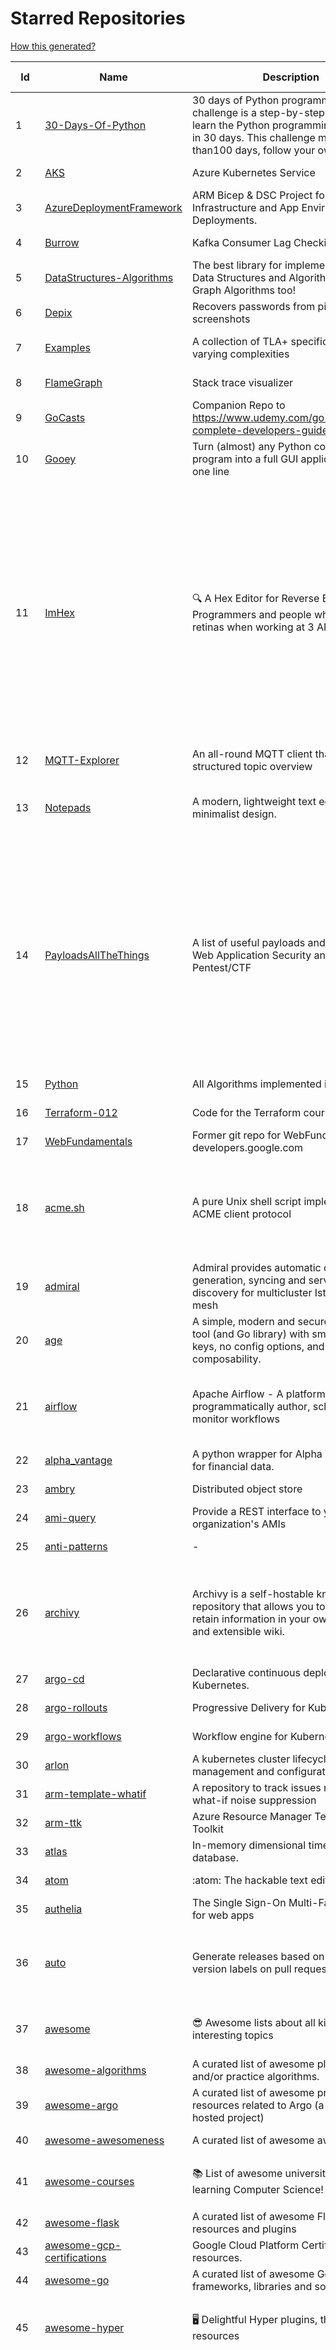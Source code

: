 # Starred Repositories  
[How this generated?](../master/USAGE.md)  
  
| Id 			| Name			| Description | Star Counts | Topics/Tags   | Last Updated 	|  
| ----------- | ----------- 	| ----------- | ----------- | ----------- 	| -----------   |  
|1|[30-Days-Of-Python](https://github.com/Asabeneh/30-Days-Of-Python.git)|30 days of Python programming challenge is a step-by-step guide to learn the Python programming language in 30 days. This challenge may take more than100 days, follow your own pace. |15681||17-11-2021|  
|2|[AKS](https://github.com/Azure/AKS.git)|Azure Kubernetes Service|1590||7-10-2022|  
|3|[AzureDeploymentFramework](https://github.com/brwilkinson/AzureDeploymentFramework.git)|ARM Bicep & DSC Project for Azure Infrastructure and App Environment Deployments.|79||12-9-2022|  
|4|[Burrow](https://github.com/linkedin/Burrow.git)|Kafka Consumer Lag Checking|3345||25-9-2022|  
|5|[DataStructures-Algorithms](https://github.com/rachitiitr/DataStructures-Algorithms.git)|The best library for implementation of all Data Structures and Algorithms - Trees + Graph Algorithms too!|2380||13-6-2021|  
|6|[Depix](https://github.com/beurtschipper/Depix.git)|Recovers passwords from pixelized screenshots|22812||16-6-2022|  
|7|[Examples](https://github.com/tlaplus/Examples.git)|A collection of TLA+ specifications of varying complexities|975|tlaplus, pluscal, protocol, algorithm|1-10-2022|  
|8|[FlameGraph](https://github.com/brendangregg/FlameGraph.git)|Stack trace visualizer|13667||18-9-2022|  
|9|[GoCasts](https://github.com/StephenGrider/GoCasts.git)|Companion Repo to https://www.udemy.com/go-the-complete-developers-guide/|1787||25-8-2017|  
|10|[Gooey](https://github.com/chriskiehl/Gooey.git)|Turn (almost) any Python command line program into a full GUI application with one line|16777||8-5-2022|  
|11|[ImHex](https://github.com/WerWolv/ImHex.git)|🔍 A Hex Editor for Reverse Engineers, Programmers and people who value their retinas when working at 3 AM.|21469|hex-editor, reverse-engineering, ips, dear-imgui, disassembler, analyzer, mathematical-evaluator, pattern-language, dark-mode, hacktoberfest, forensics, multi-platform, binary-analysis, c-plus-plus, static-analysis, windows, cybersecurity, hacking, preprocessor|12-10-2022|  
|12|[MQTT-Explorer](https://github.com/thomasnordquist/MQTT-Explorer.git)|An all-round MQTT client that provides a structured topic overview|1986||27-2-2022|  
|13|[Notepads](https://github.com/0x7c13/Notepads.git)|A modern, lightweight text editor with a minimalist design.|6778|fluent, notepad, texteditor, uwp, markdown, diff-viewer, windows, app|7-6-2022|  
|14|[PayloadsAllTheThings](https://github.com/swisskyrepo/PayloadsAllTheThings.git)|A list of useful payloads and bypass for Web Application Security and Pentest/CTF|41868|pentest, payload, bypass, web-application, hacking, vulnerability, bounty, methodology, privilege-escalation, penetration-testing, cheatsheet, security, enumeration, bugbounty, redteam, payloads, hacktoberfest|12-10-2022|  
|15|[Python](https://github.com/TheAlgorithms/Python.git)|All Algorithms implemented in Python|146732||12-10-2022|  
|16|[Terraform-012](https://github.com/addamstj/Terraform-012.git)|Code for the Terraform course|73||6-7-2020|  
|17|[WebFundamentals](https://github.com/google/WebFundamentals.git)|Former git repo for WebFundamentals on developers.google.com|13553||10-8-2022|  
|18|[acme.sh](https://github.com/acmesh-official/acme.sh.git)|A pure Unix shell script implementing ACME client protocol|28373|acme, acme-protocol, letsencrypt, certbot, shell, ash, bash, posix, posix-sh, zerossl, buypass, acme-client|5-10-2022|  
|19|[admiral](https://github.com/istio-ecosystem/admiral.git)|Admiral provides automatic configuration generation, syncing and service discovery for multicluster Istio service mesh|485||5-10-2022|  
|20|[age](https://github.com/FiloSottile/age.git)|A simple, modern and secure encryption tool (and Go library) with small explicit keys, no config options, and UNIX-style composability.|11783|built-at-rc, age-encryption|10-10-2022|  
|21|[airflow](https://github.com/apache/airflow.git)|Apache Airflow - A platform to programmatically author, schedule, and monitor workflows|27801|airflow, apache, apache-airflow, python, scheduler, workflow, hacktoberfest|12-10-2022|  
|22|[alpha_vantage](https://github.com/RomelTorres/alpha_vantage.git)|A python wrapper for Alpha Vantage API for financial data.|3767||14-6-2021|  
|23|[ambry](https://github.com/linkedin/ambry.git)|Distributed object store|1561||13-10-2022|  
|24|[ami-query](https://github.com/intuit/ami-query.git)|Provide a REST interface to your organization's AMIs|38||31-8-2020|  
|25|[anti-patterns](https://github.com/tonybaloney/anti-patterns.git)|-|106||15-7-2022|  
|26|[archivy](https://github.com/archivy/archivy.git)|Archivy is a self-hostable knowledge repository that allows you to learn and retain information in your own personal and extensible wiki.|2915|elasticsearch, knowledge, productivity, python, knowledge-base, note-taking, digital-brain, cli, hacktoberfest|8-9-2022|  
|27|[argo-cd](https://github.com/argoproj/argo-cd.git)|Declarative continuous deployment for Kubernetes.|10884||12-10-2022|  
|28|[argo-rollouts](https://github.com/argoproj/argo-rollouts.git)|Progressive Delivery for Kubernetes|1744||12-10-2022|  
|29|[argo-workflows](https://github.com/argoproj/argo-workflows.git)|Workflow engine for Kubernetes|11841||13-10-2022|  
|30|[arlon](https://github.com/arlonproj/arlon.git)|A kubernetes cluster lifecycle management and configuration tool|94|kubernetes, k8s, gitops|10-10-2022|  
|31|[arm-template-whatif](https://github.com/Azure/arm-template-whatif.git)|A repository to track issues related to what-if noise suppression|64||2-8-2022|  
|32|[arm-ttk](https://github.com/Azure/arm-ttk.git)|Azure Resource Manager Template Toolkit|350||7-10-2022|  
|33|[atlas](https://github.com/Netflix/atlas.git)|In-memory dimensional time series database.|3138||27-9-2022|  
|34|[atom](https://github.com/atom/atom.git)|:atom: The hackable text editor|58588||27-9-2022|  
|35|[authelia](https://github.com/authelia/authelia.git)|The Single Sign-On Multi-Factor portal for web apps|14397||12-10-2022|  
|36|[auto](https://github.com/intuit/auto.git)|Generate releases based on semantic version labels on pull requests.|1829|release, auto-release, github, slack, jira, releases, publishing, hack, hacktoberfest|13-9-2022|  
|37|[awesome](https://github.com/sindresorhus/awesome.git)|😎 Awesome lists about all kinds of interesting topics|222696|awesome, awesome-list, unicorns, lists, resources|27-9-2022|  
|38|[awesome-algorithms](https://github.com/tayllan/awesome-algorithms.git)|A curated list of awesome places to learn and/or practice algorithms.|12477||9-5-2022|  
|39|[awesome-argo](https://github.com/terrytangyuan/awesome-argo.git)|A curated list of awesome projects and resources related to Argo (a CNCF hosted project)|908||4-10-2022|  
|40|[awesome-awesomeness](https://github.com/bayandin/awesome-awesomeness.git)|A curated list of awesome awesomeness|29419||24-3-2022|  
|41|[awesome-courses](https://github.com/prakhar1989/awesome-courses.git)|:books: List of awesome university courses for learning Computer Science!|43154|computer-science, courses, awesome-list, awesome|7-10-2022|  
|42|[awesome-flask](https://github.com/humiaozuzu/awesome-flask.git)|A curated list of awesome Flask resources and plugins|10913||17-9-2019|  
|43|[awesome-gcp-certifications](https://github.com/sathishvj/awesome-gcp-certifications.git)|Google Cloud Platform Certification resources.|2756||17-9-2022|  
|44|[awesome-go](https://github.com/avelino/awesome-go.git)|A curated list of awesome Go frameworks, libraries and software|89399||11-10-2022|  
|45|[awesome-hyper](https://github.com/bnb/awesome-hyper.git)|🖥 Delightful Hyper plugins, themes, and resources|10067|hyper, hyperterm, zeit, terminal, awesome, awesome-list|13-7-2021|  
|46|[awesome-interview-questions](https://github.com/DopplerHQ/awesome-interview-questions.git)|:octocat: A curated awesome list of lists of interview questions. Feel free to contribute! :mortar_board: |50334|awesome-list, awesomeness, interview-questions, interviewing, interview-practice, ruby, javascript, awesome, list, python-interview-questions, rails-interview, javascript-interview-questions, angularjs-interview-questions, android-interview-questions|16-11-2021|  
|47|[awesome-kubernetes](https://github.com/nubenetes/awesome-kubernetes.git)|A curated list of awesome references collected since 2018.|338||2-10-2022|  
|48|[awesome-kubernetes](https://github.com/ramitsurana/awesome-kubernetes.git)|A curated list for awesome kubernetes sources :ship::tada:|13136||12-10-2022|  
|49|[awesome-machine-learning](https://github.com/josephmisiti/awesome-machine-learning.git)|A curated list of awesome Machine Learning frameworks, libraries and software.|56308||6-10-2022|  
|50|[awesome-macos-command-line](https://github.com/herrbischoff/awesome-macos-command-line.git)|Use your macOS terminal shell to do awesome things.|26365|macos, macosx, shell, terminal, awesome-list, awesome, list|2-9-2021|  
|51|[awesome-microservices](https://github.com/mfornos/awesome-microservices.git)|A curated list of Microservice Architecture related principles and technologies.|11453||1-9-2022|  
|52|[awesome-pentest](https://github.com/enaqx/awesome-pentest.git)|A collection of awesome penetration testing resources, tools and other shiny things|16984||25-8-2022|  
|53|[awesome-python](https://github.com/vinta/awesome-python.git)|A curated list of awesome Python frameworks, libraries, software and resources|144381|awesome, python, collections, python-library, python-framework, python-resources|27-7-2022|  
|54|[awesome-readme](https://github.com/matiassingers/awesome-readme.git)|A curated list of awesome READMEs|13050||10-10-2022|  
|55|[awesome-sanic](https://github.com/mekicha/awesome-sanic.git)|A curated list of awesome Sanic resources and extensions|600||13-8-2022|  
|56|[awesome-scalability](https://github.com/binhnguyennus/awesome-scalability.git)|The Patterns of Scalable, Reliable, and Performant Large-Scale Systems|41257|system-design, backend, scalability, interview, architecture, devops, design-patterns, interview-questions, awesome-list, big-data, awesome, resources, lists, web-development, programming, system, interview-practice, computer-science, distributed-systems, machine-learning|6-10-2022|  
|57|[awesome-selfhosted](https://github.com/awesome-selfhosted/awesome-selfhosted.git)|A list of Free Software network services and web applications which can be hosted on your own servers|105722||11-10-2022|  
|58|[awesome-shell](https://github.com/alebcay/awesome-shell.git)|A curated list of awesome command-line frameworks, toolkits, guides and gizmos. Inspired by awesome-php.|25082|awesome-list, awesome, list, zsh, fish, bash, cli, shell|27-4-2022|  
|59|[awless](https://github.com/wallix/awless.git)|A Mighty CLI for AWS|4869|aws, cli, cloud, aws-cli, cloud-management, awless, golang, devops, devops-tools|10-12-2018|  
|60|[aws-cdk](https://github.com/aws/aws-cdk.git)|The AWS Cloud Development Kit is a framework for defining cloud infrastructure in code|9376||12-10-2022|  
|61|[aws-cli](https://github.com/aws/aws-cli.git)|Universal Command Line Interface for Amazon Web Services|12978|aws, cloud, aws-cli, cloud-management|7-10-2022|  
|62|[aws-eks-best-practices](https://github.com/aws/aws-eks-best-practices.git)|A best practices guide for day 2 operations, including operational excellence, security, reliability, performance efficiency, and cost optimization.|1122||7-10-2022|  
|63|[aws-eks-kubernetes-masterclass](https://github.com/stacksimplify/aws-eks-kubernetes-masterclass.git)|AWS EKS Kubernetes - Masterclass   DevOps, Microservices|601||3-3-2022|  
|64|[azkaban](https://github.com/azkaban/azkaban.git)|Azkaban workflow manager.|4145||11-10-2022|  
|65|[azure-cli](https://github.com/Azure/azure-cli.git)|Azure Command-Line Interface|3265||11-10-2022|  
|66|[azure-docs-bicep-samples](https://github.com/Azure/azure-docs-bicep-samples.git)|-|36||29-8-2022|  
|67|[azure-functions-host](https://github.com/Azure/azure-functions-host.git)|The host/runtime that powers Azure Functions|1765||12-10-2022|  
|68|[azure-powershell](https://github.com/Azure/azure-powershell.git)|Microsoft Azure PowerShell|3306||12-10-2022|  
|69|[azure-quickstart-templates](https://github.com/Azure/azure-quickstart-templates.git)|Azure Quickstart Templates|12212||12-10-2022|  
|70|[azure-rest-api-specs](https://github.com/Azure/azure-rest-api-specs.git)|The source for REST API specifications for Microsoft Azure.|1806||12-10-2022|  
|71|[azure-sdk-for-python](https://github.com/Azure/azure-sdk-for-python.git)|This repository is for active development of the Azure SDK for Python. For consumers of the SDK we recommend visiting our public developer docs at https://docs.microsoft.com/python/azure/ or our versioned developer docs at https://azure.github.io/azure-sdk-for-python. |3185||13-10-2022|  
|72|[azure4everyone-samples](https://github.com/MarczakIO/azure4everyone-samples.git)|-|193||12-2-2022|  
|73|[badges](https://github.com/Naereen/badges.git)|:pencil: Markdown code for lots of small badges :ribbon: :pushpin: (shields.io, forthebadge.com etc) :sunglasses:. Contributions are welcome! Please add yours!|3570||9-6-2022|  
|74|[bcc](https://github.com/iovisor/bcc.git)|BCC - Tools for BPF-based Linux IO analysis, networking, monitoring, and more|15677||12-10-2022|  
|75|[behave](https://github.com/behave/behave.git)|BDD, Python style.|2709||9-8-2022|  
|76|[benten](https://github.com/intuit/benten.git)|Chatbot Development Framework (with Slack integration for Jira and Jenkins)|129||31-3-2021|  
|77|[bhai-lang](https://github.com/DulLabs/bhai-lang.git)|A toy programming language written in Typescript|3583||17-4-2022|  
|78|[bitcoin](https://github.com/bitcoin/bitcoin.git)|Bitcoin Core integration/staging tree|66480||12-10-2022|  
|79|[blackfriday](https://github.com/russross/blackfriday.git)|Blackfriday: a markdown processor for Go|5011||27-10-2020|  
|80|[blockly](https://github.com/google/blockly.git)|The web-based visual programming editor.|10673||12-10-2022|  
|81|[bokeh](https://github.com/bokeh/bokeh.git)|Interactive Data Visualization in the browser, from  Python|16771||11-10-2022|  
|82|[boto3](https://github.com/boto/boto3.git)|AWS SDK for Python|7618|python, aws, cloud, cloud-management, aws-sdk|7-10-2022|  
|83|[boulder](https://github.com/letsencrypt/boulder.git)|An ACME-based certificate authority, written in Go. |4413||12-10-2022|  
|84|[brooklin](https://github.com/linkedin/brooklin.git)|An extensible distributed system for reliable nearline data streaming at scale|789||27-9-2022|  
|85|[brotli](https://github.com/google/brotli.git)|Brotli compression format|11532||12-5-2022|  
|86|[build-your-own-x](https://github.com/codecrafters-io/build-your-own-x.git)|Master programming by recreating your favorite technologies from scratch.|167798||9-10-2022|  
|87|[caddy](https://github.com/caddyserver/caddy.git)|Fast and extensible multi-platform HTTP/3 web server with automatic HTTPS|43645|go, web-server, caddyfile, http, http-server, reverse-proxy, https, tls, automatic-https, privacy, security, acme, caddy, golang, http3, hacktoberfest|12-10-2022|  
|88|[cdk8s](https://github.com/cdk8s-team/cdk8s.git)|Define Kubernetes native apps and abstractions using object-oriented programming|3216||13-10-2022|  
|89|[cdnjs](https://github.com/cdnjs/cdnjs.git)|🤖 CDN assets - The #1 free and open source CDN built to make life easier for developers.|9672||13-10-2022|  
|90|[chalice](https://github.com/aws/chalice.git)|Python Serverless Microframework for AWS|9243|python, aws, aws-lambda, cloud, serverless, serverless-framework, aws-apigateway, lambda, python3, python27|1-9-2022|  
|91|[chaos-mesh](https://github.com/chaos-mesh/chaos-mesh.git)|A Chaos Engineering Platform for Kubernetes.|5226|chaos, chaos-engineering, chaos-testing, kubernetes, operator, golang, microservice, site-reliability-engineering, fault-injection, cncf, cloud-native, chaos-mesh, chaos-experiments, crd, hacktoberfest|1-10-2022|  
|92|[chaosmonkey](https://github.com/Netflix/chaosmonkey.git)|Chaos Monkey is a resiliency tool that helps applications tolerate random instance failures.|12759||30-10-2020|  
|93|[charts](https://github.com/helm/charts.git)|⚠️(OBSOLETE) Curated applications for Kubernetes|15456||21-12-2021|  
|94|[cilium](https://github.com/cilium/cilium.git)|eBPF-based Networking, Security, and Observability|13212||12-10-2022|  
|95|[cli](https://github.com/snyk/cli.git)|Snyk CLI scans and monitors your projects for security vulnerabilities.|4147|security, monitor, snyk, vulnerabilities|12-10-2022|  
|96|[cli](https://github.com/cli/cli.git)|GitHub’s official command line tool|30107||12-10-2022|  
|97|[cli-spinners](https://github.com/sindresorhus/cli-spinners.git)|Spinners for use in the terminal|2047||24-7-2022|  
|98|[cli53](https://github.com/barnybug/cli53.git)|Command line tool for Amazon Route 53|1813||8-4-2022|  
|99|[click](https://github.com/pallets/click.git)|Python composable command line interface toolkit|13058||2-10-2022|  
|100|[cloud-custodian](https://github.com/cloud-custodian/cloud-custodian.git)|Rules engine for cloud security, cost optimization, and governance, DSL in yaml for policies to query, filter, and take actions on resources|4448||12-10-2022|  
|101|[cobra](https://github.com/spf13/cobra.git)|A Commander for modern Go CLI interactions|28967||10-10-2022|  
|102|[codebytere.github.io](https://github.com/codebytere/codebytere.github.io.git)|personal website|461||15-9-2022|  
|103|[codesearch](https://github.com/google/codesearch.git)|Fast, indexed regexp search over large file trees|3177||29-3-2020|  
|104|[compose](https://github.com/docker/compose.git)|Define and run multi-container applications with Docker|27444||12-10-2022|  
|105|[computer-science](https://github.com/ossu/computer-science.git)|:mortar_board: Path to a free self-taught education in Computer Science!|125409||2-10-2022|  
|106|[consul](https://github.com/hashicorp/consul.git)|Consul is a distributed, highly available, and data center aware solution to connect and configure applications across dynamic, distributed infrastructure.|25482||12-10-2022|  
|107|[containerd](https://github.com/containerd/containerd.git)|An open and reliable container runtime|12254||12-10-2022|  
|108|[core](https://github.com/home-assistant/core.git)|:house_with_garden: Open source home automation that puts local control and privacy first.|55260|python, home-automation, iot, internet-of-things, mqtt, raspberry-pi, asyncio, hacktoberfest|13-10-2022|  
|109|[coreutils](https://github.com/uutils/coreutils.git)|Cross-platform Rust rewrite of the GNU coreutils|12624||12-10-2022|  
|110|[cruise-control](https://github.com/linkedin/cruise-control.git)|Cruise-control is the first of its kind to fully automate the dynamic workload rebalance and self-healing of a Kafka cluster. It provides great value to Kafka users by simplifying the operation of Kafka clusters.|2279|kafka, cluster-management, self-healing|4-10-2022|  
|111|[dailybot](https://github.com/sapumar/dailybot.git)|Simple telegram bot to remind about the daily stand up|8||23-12-2021|  
|112|[datamodel-code-generator](https://github.com/koxudaxi/datamodel-code-generator.git)|Pydantic model generator for easy conversion of JSON, OpenAPI, JSON Schema, and YAML data sources.|1205|openapi, code-generator, python, pydantic, generator, fastapi, json-schema, datamodel, swagger, yaml, csv, openapi-codegen, swagger-codegen|8-10-2022|  
|113|[deepdiff](https://github.com/seperman/deepdiff.git)|DeepDiff: Deep Difference and search of any Python object/data. DeepHash: Hash of any object based on its contents. Delta: Use deltas to reconstruct objects by adding deltas together.|1497|python, tree, deep-search, repetition, difference, comparison, report-repetition, nested, recursive, diff, delta, distance, distance-calculation, deepdiff, deephash, hash, hashing, reconstruction|4-9-2022|  
|114|[design-patterns-for-humans](https://github.com/kamranahmedse/design-patterns-for-humans.git)|An ultra-simplified explanation to design patterns|35145|design-patterns, architecture, software-engineering, engineering, principles, computer-science|27-8-2022|  
|115|[developer-roadmap](https://github.com/kamranahmedse/developer-roadmap.git)|Interactive roadmaps, guides and other educational content to help developers grow in their careers.|214623|computer-science, roadmap, developer-roadmap, frontend-roadmap, devops-roadmap, backend-roadmap, study-plan, react-roadmap, angular-roadmap, python-roadmap, go-roadmap, java-roadmap, dba-roadmap, vue-roadmap, blockchain-roadmap, web3-roadmap, javascript-roadmap, nodejs-roadmap, qa-roadmap, hacktoberfest|12-10-2022|  
|116|[devops-exercises](https://github.com/bregman-arie/devops-exercises.git)|Linux, Jenkins, AWS, SRE, Prometheus, Docker, Python, Ansible, Git, Kubernetes, Terraform, OpenStack, SQL, NoSQL, Azure, GCP, DNS, Elastic, Network, Virtualization. DevOps Interview Questions|31267||11-10-2022|  
|117|[diagrams](https://github.com/mingrammer/diagrams.git)|:art: Diagram as Code for prototyping cloud system architectures|26129||13-9-2022|  
|118|[discourse](https://github.com/discourse/discourse.git)|A platform for community discussion. Free, open, simple.|36602|discourse, javascript, rails, ruby, ember, forum, postgresql|13-10-2022|  
|119|[dive](https://github.com/wagoodman/dive.git)|A tool for exploring each layer in a docker image|34018||2-7-2021|  
|120|[dns](https://github.com/miekg/dns.git)|DNS library in Go|6554||21-6-2022|  
|121|[dnscontrol](https://github.com/StackExchange/dnscontrol.git)|Synchronize your DNS to multiple providers from a simple DSL|2369||12-10-2022|  
|122|[dnslib](https://github.com/paulc/dnslib.git)|A Python library to encode/decode DNS wire-format packets |231|python, python3, dns|27-9-2022|  
|123|[docker-development-youtube-series](https://github.com/marcel-dempers/docker-development-youtube-series.git)|-|3481||10-8-2022|  
|124|[doitlive](https://github.com/sloria/doitlive.git)|Because sometimes you need to do it live|3188||14-8-2022|  
|125|[dotfiles](https://github.com/bbkane/dotfiles.git)|Configs for apps I care about|24||11-10-2022|  
|126|[drawio](https://github.com/jgraph/drawio.git)|draw.io is a JavaScript, client-side editor for general diagramming and whiteboarding|31534|diagram, javascript, whiteboard|30-9-2022|  
|127|[driftctl](https://github.com/snyk/driftctl.git)|Detect, track and alert on infrastructure drift|1998||12-10-2022|  
|128|[duf](https://github.com/muesli/duf.git)|Disk Usage/Free Utility - a better 'df' alternative|9945|hacktoberfest, disk-space, disk-usage, df, linux, macos, freebsd, openbsd, windows, user-friendly, cli, terminal, filesystem, tui|3-10-2022|  
|129|[eBPF-Package-Repository](https://github.com/l3af-project/eBPF-Package-Repository.git)|eBPF Programs|19||16-6-2022|  
|130|[echarts](https://github.com/apache/echarts.git)|Apache ECharts is a powerful, interactive charting and data visualization library for browser|52941|echarts, data-visualization, charts, charting-library, visualization, apache, data-viz, canvas, svg|11-10-2022|  
|131|[ecs-refarch-service-discovery](https://github.com/awslabs/ecs-refarch-service-discovery.git)|An EC2 Container Service Reference Architecture for providing Service Discovery to containers using CloudWatch Events, Lambda and Route 53 private hosted zones. |441||25-7-2016|  
|132|[eks-anywhere](https://github.com/aws/eks-anywhere.git)|Run Amazon EKS on your own infrastructure 🚀|1652||12-10-2022|  
|133|[elasticsearch](https://github.com/elastic/elasticsearch.git)|Free and Open, Distributed, RESTful Search Engine|61448||12-10-2022|  
|134|[eng-practices](https://github.com/google/eng-practices.git)|Google's Engineering Practices documentation|18830||17-8-2022|  
|135|[eruda](https://github.com/liriliri/eruda.git)|Console for mobile browsers|12962|console, mobile, debugger, developer-tools, eruda|26-8-2022|  
|136|[etcd](https://github.com/etcd-io/etcd.git)|Distributed reliable key-value store for the most critical data of a distributed system|41455||12-10-2022|  
|137|[every-programmer-should-know](https://github.com/mtdvio/every-programmer-should-know.git)|A collection of (mostly) technical things every software developer should know about|63374|cc-by, computer-science, educational, novice, collection|1-9-2022|  
|138|[ewd998](https://github.com/tlaplus-workshops/ewd998.git)|Distributed termination detection on a ring, due to Shmuel Safra:|25|termination, detection, distsys, tlaplus, specs, model-checking, theorem-proving, refinement, safety, liveness|6-10-2022|  
|139|[external-dns](https://github.com/kubernetes-sigs/external-dns.git)|Configure external DNS servers (AWS Route53, Google CloudDNS and others) for Kubernetes Ingresses and Services|5691||12-10-2022|  
|140|[face_recognition](https://github.com/ageitgey/face_recognition.git)|The world's simplest facial recognition api for Python and the command line|46036||10-6-2022|  
|141|[faker](https://github.com/joke2k/faker.git)|Faker is a Python package that generates fake data for you.|14835||12-10-2022|  
|142|[falcon](https://github.com/falconry/falcon.git)|The no-magic web data plane API and microservices framework for Python developers, with a focus on reliability, correctness, and performance at scale.|8907||10-10-2022|  
|143|[fasthttp](https://github.com/valyala/fasthttp.git)|Fast HTTP package for Go. Tuned for high performance. Zero memory allocations in hot paths. Up to 10x faster than net/http|18522||6-10-2022|  
|144|[flamethrower](https://github.com/DNS-OARC/flamethrower.git)|a DNS performance and functional testing utility supporting UDP, TCP, DoT and DoH (by @ns1labs)|260||5-7-2022|  
|145|[flasgger](https://github.com/flasgger/flasgger.git)|Easy OpenAPI specs and Swagger UI for your Flask API|3083|api, flask, openapi, openapi-specification, marshmallow, swagger, swagger-ui, api-documentation, api-framework, flask-restful, restful, rest-api, flask-extension, flask-extensions|21-1-2022|  
|146|[flask](https://github.com/pallets/flask.git)|The Python micro framework for building web applications.|60799|python, flask, wsgi, web-framework, werkzeug, jinja, pallets|5-10-2022|  
|147|[flask-celery-example](https://github.com/miguelgrinberg/flask-celery-example.git)|This repository contains the example code for my blog article Using Celery with Flask.|1097||12-9-2021|  
|148|[flask-swagger-ui](https://github.com/sveint/flask-swagger-ui.git)|Swagger UI blueprint for flask|152||24-5-2022|  
|149|[flower](https://github.com/mher/flower.git)|Real-time monitor and web admin for Celery distributed task queue|5403||9-9-2022|  
|150|[flux](https://github.com/fluxcd/flux.git)|Successor: https://github.com/fluxcd/flux2 — The GitOps Kubernetes operator|6940||30-8-2022|  
|151|[forcediphttpsadapter](https://github.com/Roadmaster/forcediphttpsadapter.git)|A requests TransportAdapter allowing to force a specific IP for HTTPS connections.|43||1-11-2021|  
|152|[fortio-operator](https://github.com/verfio/fortio-operator.git)|Load Testing Operator within the Kubernetes cluster and outside of it.|37||18-3-2019|  
|153|[free-for-dev](https://github.com/ripienaar/free-for-dev.git)|A list of SaaS, PaaS and IaaS offerings that have free tiers of interest to devops and infradev|60533|free-for-developers, awesome-list|11-10-2022|  
|154|[free-programming-books](https://github.com/EbookFoundation/free-programming-books.git)|:books: Freely available programming books|251642|education, books, list, resource, hacktoberfest|12-10-2022|  
|155|[frp](https://github.com/fatedier/frp.git)|A fast reverse proxy to help you expose a local server behind a NAT or firewall to the internet.|60794|proxy, reverse-proxy, tunnel, nat, go, firewall, frp, expose, http-proxy|9-10-2022|  
|156|[fucking-algorithm](https://github.com/labuladong/fucking-algorithm.git)|刷算法全靠套路，认准 labuladong 就够了！English version supported! Crack LeetCode, not only how, but also why. |110964||12-10-2022|  
|157|[game_control](https://github.com/ChoudharyChanchal/game_control.git)|-|745||19-7-2020|  
|158|[gin](https://github.com/gin-gonic/gin.git)|Gin is a HTTP web framework written in Go (Golang). It features a Martini-like API with much better performance -- up to 40 times faster. If you need smashing performance, get yourself some Gin.|63512||12-10-2022|  
|159|[github-cheat-sheet](https://github.com/tiimgreen/github-cheat-sheet.git)|A list of cool features of Git and GitHub.|37281|awesome, awesome-list, list, github, git|28-5-2022|  
|160|[github-readme-stats](https://github.com/anuraghazra/github-readme-stats.git)|:zap: Dynamically generated stats for your github readmes|46889|profile-readme, dynamic, readme-generator, serverless, hacktoberfest, readme-stats|11-10-2022|  
|161|[github1s](https://github.com/conwnet/github1s.git)|One second to read GitHub code with VS Code.|21295|hacktoberfest, vscode|19-9-2022|  
|162|[gitignore](https://github.com/github/gitignore.git)|A collection of useful .gitignore templates|139424||10-5-2022|  
|163|[gitops-engine](https://github.com/argoproj/gitops-engine.git)|Democratizing GitOps|1410||6-10-2022|  
|164|[gitui](https://github.com/extrawurst/gitui.git)|Blazing 💥 fast terminal-ui for git written in rust 🦀|10944|rust, tui, terminal, git, command-line-tool, command-line-interface, async, hacktoberfest, bash|30-9-2022|  
|165|[glb-director](https://github.com/github/glb-director.git)|GitHub Load Balancer Director and supporting tooling.|2206||1-2-2022|  
|166|[gloo](https://github.com/solo-io/gloo.git)|The Feature-rich, Kubernetes-native, Next-Generation API Gateway Built on Envoy|3551||11-10-2022|  
|167|[go-github](https://github.com/google/go-github.git)|Go library for accessing the GitHub v3 API|8857||12-10-2022|  
|168|[go-leetcode](https://github.com/austingebauer/go-leetcode.git)|A collection of 100+ popular LeetCode problems solved in Go.|1736|leetcode, ctci|10-3-2021|  
|169|[go-restful](https://github.com/emicklei/go-restful.git)|package for building REST-style Web Services using Go|4616||10-10-2022|  
|170|[go-spew](https://github.com/davecgh/go-spew.git)|Implements a deep pretty printer for Go data structures to aid in debugging|5328||30-8-2018|  
|171|[goaccess](https://github.com/allinurl/goaccess.git)|GoAccess is a real-time web log analyzer and interactive viewer that runs in a terminal in *nix systems or through your browser.|15237||5-10-2022|  
|172|[gobgp](https://github.com/osrg/gobgp.git)|BGP implemented in the Go Programming Language|3006||1-10-2022|  
|173|[golang-web-dev](https://github.com/GoesToEleven/golang-web-dev.git)|-|3081||13-12-2019|  
|174|[goldmark](https://github.com/yuin/goldmark.git)|:trophy: A markdown parser written in Go. Easy to extend, standard(CommonMark) compliant, well structured.|2355||25-9-2022|  
|175|[googlesre](https://github.com/google/googlesre.git)|-|82||4-4-2022|  
|176|[goreleaser](https://github.com/goreleaser/goreleaser.git)|Deliver Go binaries as fast and easily as possible|10747||13-10-2022|  
|177|[gotty](https://github.com/sorenisanerd/gotty.git)|Share your terminal as a web application|1641||2-9-2022|  
|178|[gotty](https://github.com/yudai/gotty.git)|Share your terminal as a web application|17194||13-12-2017|  
|179|[gping](https://github.com/orf/gping.git)|Ping, but with a graph|6727|rust, command-line, cli, ping, linux, graph, network-monitoring, shell|19-9-2022|  
|180|[graphene-django](https://github.com/graphql-python/graphene-django.git)|Integrate GraphQL into your Django project.|3933|graphene, django, python, graphql|26-9-2022|  
|181|[grex](https://github.com/pemistahl/grex.git)|A command-line tool and Rust library for generating regular expressions from user-provided test cases|5619|command-line-tool, tool, regex, regexp, regex-pattern, regular-expression, regular-expressions, rust, cli, rust-cli, terminal, rust-library, rust-crate|15-8-2022|  
|182|[greykite](https://github.com/linkedin/greykite.git)|A flexible, intuitive and fast forecasting library|1604||31-8-2022|  
|183|[grumpy](https://github.com/giantswarm/grumpy.git)|Kubernetes Validation Admission Controller example|22||24-7-2020|  
|184|[guacamole-server](https://github.com/apache/guacamole-server.git)|Mirror of Apache Guacamole Server|2239||13-9-2022|  
|185|[halo](https://github.com/manrajgrover/halo.git)|💫 Beautiful spinners for terminal, IPython and Jupyter|2655||9-11-2020|  
|186|[haproxy](https://github.com/haproxy/haproxy.git)|HAProxy Load Balancer's development branch (mirror of git.haproxy.org)|3184||12-10-2022|  
|187|[helm-git-repo](https://github.com/yks0000/helm-git-repo.git)|A Helm Repo (Automatically build index.yaml)|1||6-4-2021|  
|188|[hey](https://github.com/rakyll/hey.git)|HTTP load generator, ApacheBench (ab) replacement|14392||23-3-2021|  
|189|[homebrew-cask](https://github.com/Homebrew/homebrew-cask.git)|🍻 A CLI workflow for the administration of macOS applications distributed as binaries|19493|homebrew, cask, hacktoberfest|13-10-2022|  
|190|[howdoi](https://github.com/gleitz/howdoi.git)|instant coding answers via the command line|9696||11-10-2022|  
|191|[htmlq](https://github.com/mgdm/htmlq.git)|Like jq, but for HTML.|6131||3-1-2022|  
|192|[htop](https://github.com/htop-dev/htop.git)|htop - an interactive process viewer|4150|process, viewer, console, terminal, linux, macos, bsd, c, hacktoberfest|9-10-2022|  
|193|[http2smugl](https://github.com/neex/http2smugl.git)|-|460||7-7-2022|  
|194|[httpstat](https://github.com/davecheney/httpstat.git)|It's like curl -v, with colours. |6177||10-10-2021|  
|195|[hub](https://github.com/github/hub.git)|A command-line tool that makes git easier to use with GitHub.|22096|go, homebrew, git, github-api, pull-request|4-4-2022|  
|196|[hubot-slack](https://github.com/slackapi/hubot-slack.git)|Slack Developer Kit for Hubot|2283||2-8-2022|  
|197|[hugo](https://github.com/gohugoio/hugo.git)|The world’s fastest framework for building websites.|62935||11-10-2022|  
|198|[hugo-PaperMod](https://github.com/adityatelange/hugo-PaperMod.git)| A fast, clean, responsive Hugo theme.|4587||3-9-2022|  
|199|[hygieia](https://github.com/hygieia/hygieia.git)|CapitalOne  DevOps Dashboard|3715|devops, dashboard, hygieia, delivery-pipeline, visualization, continuous-delivery, continuous-deployment, continuous-integration|23-9-2021|  
|200|[ipvs](https://github.com/cloudflare/ipvs.git)|Package ipvs allows you to manage Linux IPVS services and destinations|79||23-11-2021|  
|201|[ipython](https://github.com/ipython/ipython.git)|Official repository for IPython itself. Other repos in the IPython organization contain things like the website, documentation builds, etc.|15555||5-10-2022|  
|202|[iris](https://github.com/kataras/iris.git)|The fastest HTTP/2 Go Web Framework. New, modern, easy to learn. Fast development with Code you control. Unbeatable cost-performance ratio :leaves: :rocket:   谢谢   #golang|23040||12-10-2022|  
|203|[iris](https://github.com/linkedin/iris.git)|Iris is a highly configurable and flexible service for paging and messaging.|702||27-6-2022|  
|204|[istio](https://github.com/istio/istio.git)|Connect, secure, control, and observe services.|31603||12-10-2022|  
|205|[jaeger](https://github.com/jaegertracing/jaeger.git)|CNCF Jaeger, a Distributed Tracing Platform|16537||12-10-2022|  
|206|[jira](https://github.com/go-jira/jira.git)|simple jira command line client in Go|2560||28-11-2021|  
|207|[json-server](https://github.com/typicode/json-server.git)|Get a full fake REST API with zero coding in less than 30 seconds (seriously)|63704||7-10-2022|  
|208|[jsonschema](https://github.com/python-jsonschema/jsonschema.git)|An implementation of the JSON Schema specification for Python|3867|json-schema, json, validation, schema, jsonschema|5-10-2022|  
|209|[k2tf](https://github.com/sl1pm4t/k2tf.git)|Kubernetes YAML to Terraform HCL converter|886||29-5-2022|  
|210|[k3s](https://github.com/k3s-io/k3s.git)|Lightweight Kubernetes|21206||11-10-2022|  
|211|[k6](https://github.com/grafana/k6.git)|A modern load testing tool, using Go and JavaScript - https://k6.io|18167|golang, load-testing, load-generator, javascript, es6, performance, go|12-10-2022|  
|212|[k8s-conformance](https://github.com/cncf/k8s-conformance.git)|🧪CNCF K8s Conformance Working Group|704|cncf, kubernetes, conformance|7-10-2022|  
|213|[kafka-monitor](https://github.com/linkedin/kafka-monitor.git)|Xinfra Monitor monitors the availability of Kafka clusters by producing synthetic workloads using end-to-end pipelines to obtain derived vital statistics - E2E latency, service produce/consume availability, offsets commit availability & latency, message loss rate and more.|1917|kafka-monitor, kafka-cluster, monitor-topic, partition, broker, partition-count, leader, latency, cluster, metrics, kmf, kafka-broker, xinfra-monitor, monitor-single-clusters, reassigns-partition, jmx-metrics, clusters, xinfra, monitor, topic|12-9-2022|  
|214|[katib](https://github.com/kubeflow/katib.git)|Repository for hyperparameter tuning|1239||11-10-2022|  
|215|[katran](https://github.com/facebookincubator/katran.git)|A high performance layer 4 load balancer|3860||12-10-2022|  
|216|[kb](https://github.com/gnebbia/kb.git)|A minimalist command line knowledge base manager|2890||22-9-2022|  
|217|[kind](https://github.com/kubernetes-sigs/kind.git)|Kubernetes IN Docker - local clusters for testing Kubernetes|10582||7-10-2022|  
|218|[kong](https://github.com/Kong/kong.git)|🦍 The Cloud-Native API Gateway |33060||12-10-2022|  
|219|[kopf](https://github.com/nolar/kopf.git)|A Python framework to write Kubernetes operators in just a few lines of code|1290||2-10-2022|  
|220|[kops](https://github.com/kubernetes/kops.git)|Kubernetes Operations (kOps) - Production Grade k8s Installation, Upgrades and Management|14400||11-10-2022|  
|221|[ksonnet](https://github.com/ksonnet/ksonnet.git)|A CLI-supported framework that streamlines writing and deployment of Kubernetes configurations to multiple clusters.|1156||5-2-2019|  
|222|[kube2iam](https://github.com/jtblin/kube2iam.git)|kube2iam  provides different AWS IAM roles for pods running on Kubernetes|1865|kubernetes, aws|29-9-2022|  
|223|[kubebuilder](https://github.com/kubernetes-sigs/kubebuilder.git)|Kubebuilder - SDK for building Kubernetes APIs using CRDs|5710||11-10-2022|  
|224|[kubectl-aliases](https://github.com/ahmetb/kubectl-aliases.git)|Programmatically generated handy kubectl aliases.|2675||5-4-2022|  
|225|[kubernetes](https://github.com/kubernetes/kubernetes.git)|Production-Grade Container Scheduling and Management|92806||13-10-2022|  
|226|[kubernetes-handbook](https://github.com/rootsongjc/kubernetes-handbook.git)|Kubernetes中文指南/云原生应用架构实战手册 -  https://jimmysong.io/kubernetes-handbook|10321||16-9-2022|  
|227|[kubernetes-the-hard-way](https://github.com/kelseyhightower/kubernetes-the-hard-way.git)|Bootstrap Kubernetes the hard way on Google Cloud Platform. No scripts.|32901||2-5-2021|  
|228|[kubescape](https://github.com/kubescape/kubescape.git)|Kubescape is a K8s open-source tool providing a multi-cloud K8s single pane of glass, including risk analysis, security compliance, RBAC visualizer and image vulnerabilities scanning. |7055||29-9-2022|  
|229|[kubetools](https://github.com/collabnix/kubetools.git)|Kubetools - Curated List of Kubernetes Tools|617||7-10-2022|  
|230|[kudu](https://github.com/projectkudu/kudu.git)|Kudu is the engine behind git/hg deployments, WebJobs, and various other features in Azure Web Sites. It can also run outside of Azure.|2971||11-10-2022|  
|231|[labs](https://github.com/docker/labs.git)|This is a collection of tutorials for learning how to use Docker with various tools. Contributions welcome.|10950||18-4-2022|  
|232|[lazydocker](https://github.com/jesseduffield/lazydocker.git)|The lazier way to manage everything docker|24000||11-10-2022|  
|233|[learn-python](https://github.com/trekhleb/learn-python.git)|📚 Playground and cheatsheet for learning Python. Collection of Python scripts that are split by topics and contain code examples with explanations.|13306||21-9-2022|  
|234|[learn-python3](https://github.com/jerry-git/learn-python3.git)|Jupyter notebooks for teaching/learning Python 3|5229||2-8-2020|  
|235|[learnopencv](https://github.com/spmallick/learnopencv.git)|Learn OpenCV  : C++ and Python Examples|17216||11-10-2022|  
|236|[lens](https://github.com/lensapp/lens.git)|Lens - The way the world runs Kubernetes|19574||11-10-2022|  
|237|[leveldb](https://github.com/google/leveldb.git)|LevelDB is a fast key-value storage library written at Google that provides an ordered mapping from string keys to string values.|30856||18-7-2022|  
|238|[life](https://github.com/cheeaun/life.git)|Life - a timeline of important events in my life|2679||14-10-2018|  
|239|[linkerd2](https://github.com/linkerd/linkerd2.git)|Ultralight, security-first service mesh for Kubernetes. Main repo for Linkerd 2.x.|8933||12-10-2022|  
|240|[litestream](https://github.com/benbjohnson/litestream.git)|Streaming replication for SQLite.|7523|sqlite, replication, s3|8-8-2022|  
|241|[localstack](https://github.com/localstack/localstack.git)|💻  A fully functional local AWS cloud stack. Develop and test your cloud & Serverless apps offline!|43954||12-10-2022|  
|242|[locust](https://github.com/locustio/locust.git)|Scalable user load testing tool written in Python|19902|locust, python, load-testing, performance-testing, http, benchmarking, load-generator|12-10-2022|  
|243|[loguru](https://github.com/Delgan/loguru.git)|Python logging made (stupidly) simple|13106|python, logging, logger, log|10-10-2022|  
|244|[lovefield](https://github.com/google/lovefield.git)|Lovefield is a relational database for web apps. Written in JavaScript, works cross-browser. Provides SQL-like APIs that are fast, safe, and easy to use.|6818||19-5-2020|  
|245|[managers-playbook](https://github.com/ksindi/managers-playbook.git)|:book: Heuristics for effective management|5018||23-4-2022|  
|246|[marathon](https://github.com/mesosphere/marathon.git)|Deploy and manage containers (including Docker) on top of Apache Mesos at scale.|4048||27-7-2021|  
|247|[markdown-here](https://github.com/adam-p/markdown-here.git)|Google Chrome, Firefox, and Thunderbird extension that lets you write email in Markdown and render it before sending.|56912||30-9-2018|  
|248|[mattermost-server](https://github.com/mattermost/mattermost-server.git)|Mattermost is an open source platform for secure collaboration across the entire software development lifecycle.|24068|collaboration, mattermost, golang, react-native, hacktoberfest|12-10-2022|  
|249|[mdBook](https://github.com/rust-lang/mdBook.git)|Create book from markdown files. Like Gitbook but implemented in Rust|10864||9-10-2022|  
|250|[memray](https://github.com/bloomberg/memray.git)|Memray is a memory profiler for Python|9387||12-10-2022|  
|251|[mergestat-lite](https://github.com/mergestat/mergestat-lite.git)|Query git repositories with SQL. Generate reports, perform status checks, analyze codebases. 🔍 📊|3179|git, sql, sqlite, golang, go, cli, command-line|11-10-2022|  
|252|[metallb](https://github.com/metallb/metallb.git)|A network load-balancer implementation for Kubernetes using standard routing protocols|5223|kubernetes, bgp, load-balancer, bare-metal, arp, vrrp, keepalived, hacktoberfest|11-10-2022|  
|253|[minikube](https://github.com/kubernetes/minikube.git)|Run Kubernetes locally|24935||11-10-2022|  
|254|[minio](https://github.com/minio/minio.git)|Multi-Cloud :cloud: Object Storage |35701||12-10-2022|  
|255|[miniserve](https://github.com/svenstaro/miniserve.git)|🌟 For when you really just want to serve some files over HTTP right now!|3686|serve, http-server, server, static-files, cli, command-line, command-line-tool|27-9-2022|  
|256|[mkcert](https://github.com/FiloSottile/mkcert.git)|A simple zero-config tool to make locally trusted development certificates with any names you'd like.|37151||26-4-2022|  
|257|[moby](https://github.com/moby/moby.git)|Moby Project - a collaborative project for the container ecosystem to assemble container-based systems|64233||10-10-2022|  
|258|[monorepo](https://github.com/mito-ds/monorepo.git)|The mitosheet package, trymito.io, and other public Mito code.|1294|data-science, python, data, data-visualization, data-analysis|10-10-2022|  
|259|[moto](https://github.com/spulec/moto.git)|A library that allows you to easily mock out tests based on AWS infrastructure.|6140|boto, aws, ec2, s3|12-10-2022|  
|260|[mycli](https://github.com/dbcli/mycli.git)|A Terminal Client for MySQL with AutoCompletion and Syntax Highlighting.|10604|database, python, syntax-highlighting, mysql, mycli, auto-completion|2-9-2022|  
|261|[mypy](https://github.com/python/mypy.git)|Optional static typing for Python|13932||12-10-2022|  
|262|[netdata](https://github.com/netdata/netdata.git)|Real-time performance monitoring, done right! https://www.netdata.cloud|60853||13-10-2022|  
|263|[nginx-admins-handbook](https://github.com/trimstray/nginx-admins-handbook.git)|How to improve NGINX performance, security, and other important things.|12841||20-10-2021|  
|264|[nginx-module-vts](https://github.com/vozlt/nginx-module-vts.git)|Nginx virtual host traffic status module|2746|c, nginx, nginx-module, nginx-vhost-traffic-status, vozlt-nginx-modules, monitoring|27-9-2022|  
|265|[nicstat](https://github.com/scotte/nicstat.git)|Fork of https://sourceforge.net/projects/nicstat/ to fix bugs|57||9-5-2018|  
|266|[nocode](https://github.com/kelseyhightower/nocode.git)|The best way to write secure and reliable applications. Write nothing; deploy nowhere.|53928||21-1-2020|  
|267|[nprogress](https://github.com/rstacruz/nprogress.git)|For slim progress bars like on YouTube, Medium, etc|24745||19-4-2020|  
|268|[ntopng](https://github.com/ntop/ntopng.git)|Web-based Traffic and Security Network Traffic Monitoring|4855|ntopng, realtime, network, sflow, ipfix, traffic-monitoring, packet-analyser, packet-processing, netflow, snmp, ebpf, docker, kubernetes|12-10-2022|  
|269|[nuclei](https://github.com/projectdiscovery/nuclei.git)|Fast and customizable vulnerability scanner based on simple YAML based DSL.|10172|cve-scanner, subdomain-takeover, nuclei-engine, vulnerability-detection, vulnerability-assessment, vulnerability-scanner, security, attack-surface, security-scanner, hacktoberfest|11-10-2022|  
|270|[octodns](https://github.com/octodns/octodns.git)|Tools for managing DNS across multiple providers|2464||10-10-2022|  
|271|[og-aws](https://github.com/open-guides/og-aws.git)|📙 Amazon Web Services — a practical guide|32606||24-8-2022|  
|272|[onedev](https://github.com/theonedev/onedev.git)|Self-hosted Git Server with CI/CD and Kanban|9689||13-10-2022|  
|273|[opencensus-python](https://github.com/census-instrumentation/opencensus-python.git)|A stats collection and distributed tracing framework|631||29-8-2022|  
|274|[opencost](https://github.com/opencost/opencost.git)|Cross-cloud cost allocation models for Kubernetes workloads|2831|kubernetes, kubecost, opencost, aws, azure, cncf, cost, cost-optimization, gcp, k8s, monitoring|6-10-2022|  
|275|[opencv](https://github.com/opencv/opencv.git)|Open Source Computer Vision Library|64228||11-10-2022|  
|276|[opencv-python](https://github.com/opencv/opencv-python.git)|Automated CI toolchain to produce precompiled opencv-python, opencv-python-headless, opencv-contrib-python and opencv-contrib-python-headless packages.|3024||29-8-2022|  
|277|[operator-sdk](https://github.com/operator-framework/operator-sdk.git)|SDK for building Kubernetes applications. Provides high level APIs, useful abstractions, and project scaffolding.|6078||10-10-2022|  
|278|[ora](https://github.com/sindresorhus/ora.git)|Elegant terminal spinner|7967||26-7-2022|  
|279|[oss-fuzz](https://github.com/google/oss-fuzz.git)|OSS-Fuzz - continuous fuzzing for open source software.|7926||13-10-2022|  
|280|[outrun](https://github.com/Overv/outrun.git)|Execute a local command using the processing power of another Linux machine.|3060||22-3-2021|  
|281|[pace](https://github.com/CodeByZach/pace.git)|Automatically add a progress bar to your site.|15510||15-7-2022|  
|282|[packer](https://github.com/hashicorp/packer.git)|Packer is a tool for creating identical machine images for multiple platforms from a single source configuration.|13988||12-10-2022|  
|283|[papers-we-love](https://github.com/papers-we-love/papers-we-love.git)|Papers from the computer science community to read and discuss.|64939|computer-science, read-papers, meetup, papers, programming, theory, awesome|1-10-2022|  
|284|[pendulum](https://github.com/sdispater/pendulum.git)|Python datetimes made easy|5099||4-10-2022|  
|285|[perf-tools](https://github.com/brendangregg/perf-tools.git)|Performance analysis tools based on Linux perf_events (aka perf) and ftrace|8647||14-1-2020|  
|286|[pex](https://github.com/pantsbuild/pex.git)|A library and tool for generating .pex (Python EXecutable) files|2163||10-10-2022|  
|287|[pi-hole](https://github.com/pi-hole/pi-hole.git)|A black hole for Internet advertisements|39028|pi-hole, ad-blocker, shell, blocker, raspberry-pi, cloud, dnsmasq, dhcp, dhcp-server, dns-server, dashboard, hacktoberfest|10-10-2022|  
|288|[pinpoint](https://github.com/pinpoint-apm/pinpoint.git)|APM, (Application Performance Management) tool for large-scale distributed systems. |12426||12-10-2022|  
|289|[ploomber](https://github.com/ploomber/ploomber.git)|The fastest ⚡️ way to build data pipelines. Develop iteratively, deploy anywhere. ☁️|2731|workflow, machine-learning, data-science, data-engineering, mlops, papermill, jupyter, jupyter-notebooks, pipelines, vscode, pycharm, notebooks, hacktoberfest|12-10-2022|  
|290|[poetry](https://github.com/python-poetry/poetry.git)|Python packaging and dependency management made easy|22174|python, dependency-manager, package-manager, packaging, poetry|12-10-2022|  
|291|[pongo2](https://github.com/flosch/pongo2.git)|Django-syntax like template-engine for Go|2370||12-9-2022|  
|292|[predictive-horizontal-pod-autoscaler](https://github.com/jthomperoo/predictive-horizontal-pod-autoscaler.git)|Horizontal Pod Autoscaler built with predictive abilities using statistical models|213||23-7-2022|  
|293|[professional-programming](https://github.com/charlax/professional-programming.git)|A collection of learning resources for curious software engineers|20683||2-10-2022|  
|294|[professional-services](https://github.com/GoogleCloudPlatform/professional-services.git)|Common solutions and tools developed by Google Cloud's Professional Services team|2285|google-cloud-platform, google-cloud-dataflow, google-cloud-ml, google-cloud-compute, gke, bigquery, solutions, tools, examples|7-10-2022|  
|295|[project-based-learning](https://github.com/practical-tutorials/project-based-learning.git)|Curated list of project-based tutorials|79057|tutorial, project, beginner-project, webdevelopment, python, javascript, cpp, golang|28-8-2022|  
|296|[prometheus](https://github.com/prometheus/prometheus.git)|The Prometheus monitoring system and time series database.|44755||11-10-2022|  
|297|[protobuf](https://github.com/protocolbuffers/protobuf.git)|Protocol Buffers - Google's data interchange format|56563|protobuf, protocol-buffers, protocol-compiler, protobuf-runtime, protoc, serialization, marshalling, rpc|12-10-2022|  
|298|[pyWhat](https://github.com/bee-san/pyWhat.git)|🐸   Identify anything. pyWhat easily lets you identify emails, IP addresses, and more. Feed it a .pcap file or some text and it'll tell you what it is! 🧙‍♀️|5500|cyber, security, hacking, cybersecurity, malware, re, python, pcap, malware-analysis, malware-research, tryhackme, hacktoberfest|9-5-2022|  
|299|[pycryptodome](https://github.com/Legrandin/pycryptodome.git)|A self-contained cryptographic library for Python|2146||20-8-2022|  
|300|[pycurl](https://github.com/pycurl/pycurl.git)|PycURL - Python interface to libcurl|899||14-9-2022|  
|301|[pydantic](https://github.com/pydantic/pydantic.git)|Data parsing and validation using Python type hints|11263|validation, parsing, json-schema, python37, python38, pydantic, python39, python, hints, python310|10-10-2022|  
|302|[pygradle](https://github.com/linkedin/pygradle.git)|Using Gradle to build Python projects|560||3-3-2020|  
|303|[pyinotify](https://github.com/seb-m/pyinotify.git)|Monitoring filesystems events with inotify on Linux.|2208||4-6-2015|  
|304|[pyjwt](https://github.com/jpadilla/pyjwt.git)|JSON Web Token implementation in Python|4357||23-9-2022|  
|305|[pykiteconnect](https://github.com/zerodha/pykiteconnect.git)|The official Python client library for the Kite Connect trading APIs|726||27-9-2022|  
|306|[pyscript](https://github.com/pyscript/pyscript.git)|Home Page: https://pyscript.net  Examples: https://pyscript.net/examples|14669||12-10-2022|  
|307|[pytest](https://github.com/pytest-dev/pytest.git)|The pytest framework makes it easy to write small tests, yet scales to support complex functional testing|9337||13-10-2022|  
|308|[python-concurrency](https://github.com/volker48/python-concurrency.git)|Code examples from my toptal engineering blog article|145||1-3-2021|  
|309|[python-docs-samples](https://github.com/GoogleCloudPlatform/python-docs-samples.git)|Code samples used on cloud.google.com|5847|python, samples|12-10-2022|  
|310|[python-guide](https://github.com/realpython/python-guide.git)|Python best practices guidebook, written for humans. |25441|python, guide, book, kennethreitz|3-8-2022|  
|311|[python-patterns](https://github.com/faif/python-patterns.git)|A collection of design patterns/idioms in Python|35228|python, idioms, design-patterns|8-8-2022|  
|312|[python-prompt-toolkit](https://github.com/prompt-toolkit/python-prompt-toolkit.git)|Library for building powerful interactive command line applications in Python|7950||2-9-2022|  
|313|[python-telegram-bot](https://github.com/python-telegram-bot/python-telegram-bot.git)|We have made you a wrapper you can't refuse|19876||7-10-2022|  
|314|[python-terraform](https://github.com/beelit94/python-terraform.git)|-|397||21-6-2022|  
|315|[raft.tla](https://github.com/ongardie/raft.tla.git)|TLA+ specification for the Raft consensus algorithm|342||4-5-2020|  
|316|[rancher](https://github.com/rancher/rancher.git)|Complete container management platform|19937||12-10-2022|  
|317|[ray](https://github.com/ray-project/ray.git)|Ray is a unified framework for scaling AI and Python applications. Ray consists of a core distributed runtime and a toolkit of libraries (Ray AIR) for accelerating ML workloads.|22301|ray, distributed, parallel, machine-learning, reinforcement-learning, deep-learning, python, rllib, hyperparameter-search, optimization, data-science, automl, hyperparameter-optimization, model-selection, java, serving, deployment, pytorch, tensorflow|13-10-2022|  
|318|[realworld](https://github.com/gothinkster/realworld.git)|"The mother of all demo apps" — Exemplary fullstack Medium.com clone powered by React, Angular, Node, Django, and many more 🏅|69439||10-10-2022|  
|319|[redis-datasets](https://github.com/redis-developer/redis-datasets.git)|A Curated List of Sample Redis Datasets|45|dataset, sample-dataset, redis-modules, redis-datasets|6-12-2021|  
|320|[redoc](https://github.com/Redocly/redoc.git)|📘  OpenAPI/Swagger-generated API Reference Documentation|18657|openapi, swagger, api-documentation, documentation-tool, documentation-generator, redoc, reactjs, openapi3, hacktoberfest, openapi-specification, openapi31|12-10-2022|  
|321|[request](https://github.com/request/request.git)|🏊🏾 Simplified HTTP request client.|25540||11-2-2020|  
|322|[requests](https://github.com/psf/requests.git)|A simple, yet elegant, HTTP library.|48369|python, http, forhumans, requests, python-requests, client, humans, cookies|9-9-2022|  
|323|[rest.li](https://github.com/linkedin/rest.li.git)|Rest.li is a REST+JSON framework for building robust, scalable service architectures using dynamic discovery and simple asynchronous APIs.|2237||6-10-2022|  
|324|[resume.github.com](https://github.com/resume/resume.github.com.git)|Resumes generated using the GitHub informations|58606||5-8-2016|  
|325|[rich](https://github.com/Textualize/rich.git)|Rich is a Python library for rich text and beautiful formatting in the terminal.|40143|python, python3, python-library, terminal, terminal-color, markdown, tables, syntax-highlighting, ansi-colors, progress-bar-python, progress-bar, traceback, rich, tracebacks-rich, emoji|11-10-2022|  
|326|[roadmap](https://github.com/github/roadmap.git)|GitHub public roadmap|6952||1-9-2022|  
|327|[rook](https://github.com/rook/rook.git)|Storage Orchestration for Kubernetes|10415||12-10-2022|  
|328|[roxy-wi](https://github.com/hap-wi/roxy-wi.git)|Web interface for managing Haproxy, Nginx, Apache and Keepalived servers|1138||9-10-2022|  
|329|[rudder-server](https://github.com/rudderlabs/rudder-server.git)|Privacy and Security focused Segment-alternative, in Golang and React  |3314||12-10-2022|  
|330|[salt](https://github.com/saltstack/salt.git)|Software to automate the management and configuration of any infrastructure or application at scale. Get access to the Salt software package repository here: |12784||12-10-2022|  
|331|[scalene](https://github.com/plasma-umass/scalene.git)|Scalene: a high-performance, high-precision CPU, GPU, and memory profiler for Python|6066|python, profiling, performance-analysis, cpu-profiling, profiler, python-profilers, gpu-programming, scalene, profiles-memory, performance-cpu, cpu, memory-allocation, gpu, memory-consumption|5-10-2022|  
|332|[sceptre](https://github.com/Sceptre/sceptre.git)|Build better AWS infrastructure|1358||23-9-2022|  
|333|[schedule](https://github.com/dbader/schedule.git)|Python job scheduling for humans.|9946||23-4-2022|  
|334|[schema](https://github.com/keleshev/schema.git)|Schema validation just got Pythonic|2658||1-12-2021|  
|335|[school-of-sre](https://github.com/linkedin/school-of-sre.git)|At LinkedIn, we are using this curriculum for onboarding our entry-level talents into the SRE role.|5803|sre, linux, networking, git, python, mysql, nosql, hadoop, system-design, security|3-10-2022|  
|336|[scrapy](https://github.com/scrapy/scrapy.git)|Scrapy, a fast high-level web crawling & scraping framework for Python.|44818||12-10-2022|  
|337|[sdkman-cli](https://github.com/sdkman/sdkman-cli.git)|The SDKMAN! Command Line Interface|4884||7-9-2022|  
|338|[seaweedfs](https://github.com/seaweedfs/seaweedfs.git)|SeaweedFS is a fast distributed storage system for blobs, objects, files, and data lake, for billions of files! Blob store has O(1) disk seek, cloud tiering. Filer supports Cloud Drive, cross-DC active-active replication, Kubernetes, POSIX FUSE mount, S3 API, S3 Gateway, Hadoop, WebDAV, encryption, Erasure Coding.|15562||12-10-2022|  
|339|[semgrep](https://github.com/returntocorp/semgrep.git)|Lightweight static analysis for many languages. Find bug variants with patterns that look like source code.|7212|static-analysis, static-code-analysis, java, go, sast, semgrep, r2c, c, python, ruby, javascript, typescript|12-10-2022|  
|340|[serverless](https://github.com/serverless/serverless.git)|⚡ Serverless Framework – Build web, mobile and IoT applications with serverless architectures using AWS Lambda, Azure Functions, Google CloudFunctions & more! – |43598||11-10-2022|  
|341|[serverless-application-model](https://github.com/aws/serverless-application-model.git)|AWS Serverless Application Model (SAM) is an open-source framework for building serverless applications|8770|serverless, aws, lambda, aws-sam, sam, sam-specification, serverless-applications, serverless-application-model|12-10-2022|  
|342|[shellcheck](https://github.com/koalaman/shellcheck.git)|ShellCheck, a static analysis tool for shell scripts|30163||12-10-2022|  
|343|[signoz](https://github.com/SigNoz/signoz.git)|SigNoz is an open-source APM. It helps developers monitor their applications & troubleshoot problems, an open-source alternative to DataDog, NewRelic, etc. 🔥 🖥.   👉  Open source Application Performance Monitoring (APM) & Observability tool|9864||12-10-2022|  
|344|[simple-kubernetes-webhook](https://github.com/slackhq/simple-kubernetes-webhook.git)|This project is aimed at illustrating how to build a fully functioning kubernetes admission webhook in the simplest way possible.|82||14-10-2021|  
|345|[skaffold](https://github.com/GoogleContainerTools/skaffold.git)|Easy and Repeatable Kubernetes Development|13334||12-10-2022|  
|346|[skipper](https://github.com/zalando/skipper.git)|An HTTP router and reverse proxy for service composition, including use cases like Kubernetes Ingress|2766||12-10-2022|  
|347|[slate](https://github.com/slatedocs/slate.git)|Beautiful static documentation for your API|34591||23-4-2022|  
|348|[sops](https://github.com/mozilla/sops.git)|Simple and flexible tool for managing secrets|10981|security, secret-distribution, devops, aws, pgp, gcp, secret-management, azure, sops|9-5-2022|  
|349|[sqlc](https://github.com/kyleconroy/sqlc.git)|Generate type-safe code from SQL|6482|go, postgresql, sql, orm, code-generator, mysql, python, kotlin, sqlite|12-10-2022|  
|350|[sqlflow](https://github.com/sql-machine-learning/sqlflow.git)|Brings SQL and AI together.|4612|sqlflow, sql-syntax, ai, transpiler, deep-learning, databases, machine-learning|13-5-2022|  
|351|[starred-repo-toc](https://github.com/yks0000/starred-repo-toc.git)|Generates Markdown table for all Starred Repositories by a GitHub user.|22|starred-repositories, starred|12-10-2022|  
|352|[steampipe](https://github.com/turbot/steampipe.git)|Use SQL to instantly query your cloud services (AWS, Azure, GCP and more). Open source CLI. No DB required. |3730|steampipe, sql, postgresql, postgresql-fdw, fdw, cloud, security, aws, azure, cis, cnapp, cspm, cwpp, devops, devsecops, gcp, golang, kubernetes, terraform, hacktoberfest|12-10-2022|  
|353|[stern](https://github.com/wercker/stern.git)|⎈ Multi pod and container log tailing for Kubernetes|6285||5-7-2019|  
|354|[styleguide](https://github.com/google/styleguide.git)|Style guides for Google-originated open-source projects|31803|cpplint, styleguide, style-guide|7-8-2022|  
|355|[swagger-ui](https://github.com/swagger-api/swagger-ui.git)|Swagger UI is a collection of HTML, JavaScript, and CSS assets that dynamically generate beautiful documentation from a Swagger-compliant API.|22837|swagger, swagger-ui, swagger-api, swagger-js, rest, rest-api, openapi-specification, oas, openapi, openapi3, hacktoberfest|11-10-2022|  
|356|[system-design-interview](https://github.com/checkcheckzz/system-design-interview.git)|System design interview for IT companies|18790||23-12-2020|  
|357|[system-design-primer](https://github.com/donnemartin/system-design-primer.git)|Learn how to design large-scale systems. Prep for the system design interview.  Includes Anki flashcards.|199648||31-7-2022|  
|358|[systeminformer](https://github.com/winsiderss/systeminformer.git)|A free, powerful, multi-purpose tool that helps you monitor system resources, debug software and detect malware. Brought to you by Winsider Seminars & Solutions, Inc. @ http://www.windows-internals.com|8015|administrator, windows, system-monitor, performance-monitoring, performance-tuning, performance, c, debugger, benchmarking, security, profiling, realtime, monitoring, monitor-performance, process-manager, process-monitor, processhacker, monitor, systeminformer, system-informer|12-10-2022|  
|359|[tech-interview-handbook](https://github.com/yangshun/tech-interview-handbook.git)|💯 Curated coding interview preparation materials for busy software engineers|79688||12-10-2022|  
|360|[telegram-bot-heroku-deploy](https://github.com/AnshumanFauzdar/telegram-bot-heroku-deploy.git)|Detailed guide to initially deploy a simple telegram python bot to heroku|34||5-2-2022|  
|361|[terminalizer](https://github.com/faressoft/terminalizer.git)|🦄 Record your terminal and generate animated gif images or share a web player|12987||7-9-2022|  
|362|[terminals-are-sexy](https://github.com/k4m4/terminals-are-sexy.git)|💥 A curated list of Terminal frameworks, plugins & resources for CLI lovers.|10803||13-4-2022|  
|363|[terraform-best-practices](https://github.com/antonbabenko/terraform-best-practices.git)|Terraform Best Practices free ebook translated into 🇬🇧🇫🇷🇩🇪🇮🇩🇮🇹🇧🇷🇵🇱🇺🇦🇪🇸🇮🇱🇷🇴🇹🇷|1496||26-9-2022|  
|364|[terraform-examples](https://github.com/Qovery/terraform-examples.git)|This repository contains ready to use Terraform examples with Qovery to create outstanding infrastructure|32|aws, azure, cloud, gcp, qovery, terraform, terraform-examples|11-7-2022|  
|365|[terraformer](https://github.com/GoogleCloudPlatform/terraformer.git)|CLI tool to generate terraform files from existing infrastructure (reverse Terraform). Infrastructure to Code|8776|cloud, terraform, terraform-configurations, gcp, google-cloud, hcl, golang, infrastructure-as-code, aws, kubernetes|20-9-2022|  
|366|[terrascan](https://github.com/tenable/terrascan.git)|Detect compliance and security violations across Infrastructure as Code to mitigate risk before provisioning cloud native infrastructure.|3309||12-10-2022|  
|367|[textual](https://github.com/Textualize/textual.git)|Textual is a TUI (Text User Interface) framework for Python inspired by modern web development.|13763|terminal, python, tui, rich|26-7-2022|  
|368|[tflint](https://github.com/terraform-linters/tflint.git)|A Pluggable Terraform Linter|3408||7-10-2022|  
|369|[the-art-of-command-line](https://github.com/jlevy/the-art-of-command-line.git)|Master the command line, in one page|111403||16-7-2022|  
|370|[the-book-of-secret-knowledge](https://github.com/trimstray/the-book-of-secret-knowledge.git)|A collection of inspiring lists, manuals, cheatsheets, blogs, hacks, one-liners, cli/web tools and more.|80218||28-2-2022|  
|371|[thefuck](https://github.com/nvbn/thefuck.git)|Magnificent app which corrects your previous console command.|73994|python, shell|25-9-2022|  
|372|[toha](https://github.com/hugo-toha/toha.git)|A Hugo theme for personal portfolio|640||12-10-2022|  
|373|[tokei](https://github.com/XAMPPRocky/tokei.git)|Count your code, quickly.|7158||11-9-2022|  
|374|[tqdm](https://github.com/tqdm/tqdm.git)|A Fast, Extensible Progress Bar for Python and CLI|23089||3-9-2022|  
|375|[trafficserver](https://github.com/apache/trafficserver.git)|Apache Traffic Server™ is a fast, scalable and extensible HTTP/1.1 and HTTP/2 compliant caching proxy server.|1514||13-10-2022|  
|376|[trivy](https://github.com/aquasecurity/trivy.git)|Find vulnerabilities, misconfigurations, secrets, SBOM in containers, Kubernetes, code repositories, clouds and more|14212||12-10-2022|  
|377|[trufflehog](https://github.com/trufflesecurity/trufflehog.git)|Find credentials all over the place|9356||12-10-2022|  
|378|[tv](https://github.com/alexhallam/tv.git)|📺(tv) Tidy Viewer is a cross-platform CLI csv pretty printer that uses column styling to maximize viewer enjoyment.|1800|cli, terminal, csv, pretty-printer, pretty-print, command-line-tool, data-science, rust, command-line, tabular-data, tibble, dataframe, datatable, csv-viewer, csv-visualization, csv-pretty-print, csv-cat, column, csv-column|8-10-2022|  
|379|[typer](https://github.com/tiangolo/typer.git)|Typer, build great CLIs. Easy to code. Based on Python type hints.|8958|cli, click, python3, typehints, terminal, shell, python, typer|17-7-2022|  
|380|[udemy-downloader-gui](https://github.com/FaisalUmair/udemy-downloader-gui.git)|A desktop application for downloading Udemy Courses|5769||11-8-2020|  
|381|[ultimate-go](https://github.com/hoanhan101/ultimate-go.git)|The Ultimate Go Study Guide|14868||17-9-2021|  
|382|[vector](https://github.com/Netflix/vector.git)|Vector is an on-host performance monitoring framework which exposes hand picked high resolution metrics to every engineer’s browser.|3585||10-10-2020|  
|383|[vscode-debug-visualizer](https://github.com/hediet/vscode-debug-visualizer.git)|An extension for VS Code that visualizes data during debugging.|7392|vscode-extension, hacktoberfest, visualization|22-3-2022|  
|384|[vuls](https://github.com/future-architect/vuls.git)|Agent-less vulnerability scanner for Linux, FreeBSD, Container, WordPress, Programming language libraries, Network devices|9548|vuls, vulnerability-scanners, golang, go, linux, freebsd, vulnerability-detection, security, security-tools, cybersecurity, security-vulnerability, security-scanner, security-hardening, security-automation, security-audit, vulnerability-assessment, vulnerability-management, vulnerability-scanner, vulnerabilities, administrator|4-10-2022|  
|385|[warhol.plugin.zsh](https://github.com/unixorn/warhol.plugin.zsh.git)|Colorize command output using grc and lscolors|52|zsh-plugin, grc, lscolors, hacktoberfest|2-8-2022|  
|386|[watchman](https://github.com/facebook/watchman.git)|Watches files and records, or triggers actions, when they change. |11223||12-10-2022|  
|387|[webkubectl](https://github.com/KubeOperator/webkubectl.git)|Run kubectl command in Web Browser.|717|kubernetes, kubectl, command-line-tool, go, golang, kubectl-plugins, gotty, kubeoperator|24-8-2022|  
|388|[werkzeug](https://github.com/pallets/werkzeug.git)|The comprehensive WSGI web application library.|6185||12-10-2022|  
|389|[what-happens-when](https://github.com/alex/what-happens-when.git)|An attempt to answer the age old interview question "What happens when you type google.com into your browser and press enter?"|35216||8-2-2022|  
|390|[wrk2](https://github.com/giltene/wrk2.git)|A constant throughput, correct latency recording variant of wrk|3581||24-9-2019|  
|391|[wtfpython](https://github.com/satwikkansal/wtfpython.git)|What the f*ck Python? 😱|31779||18-9-2022|  
|392|[wuzz](https://github.com/asciimoo/wuzz.git)|Interactive cli tool for HTTP inspection|10138|curl, golang, cli, http, inspector, http-inspection, go|22-1-2021|  
|393|[yaspin](https://github.com/pavdmyt/yaspin.git)|A lightweight terminal spinner for Python with safe pipes and redirects 🎁|581||11-10-2022|  
|394|[youtube-dl](https://github.com/ytdl-org/youtube-dl.git)|Command-line program to download videos from YouTube.com and other video sites|114078||12-10-2022|  
|395|[yq](https://github.com/mikefarah/yq.git)|yq is a portable command-line YAML, JSON, XML, CSV and properties processor|6569||11-10-2022|  
|396|[ytfzf](https://github.com/pystardust/ytfzf.git)|A posix script to find and watch youtube videos from the terminal. (Without API)|2823|youtube, cli, terminal, posix, fzf, dmenu, ueberzug|19-9-2022|  
|397|[zap](https://github.com/uber-go/zap.git)|Blazing fast, structured, leveled logging in Go.|17157||20-9-2022|  
|398|[zuul](https://github.com/Netflix/zuul.git)|Zuul is a gateway service that provides dynamic routing, monitoring, resiliency, security, and more.|12210||12-10-2022|  
|399|[zx](https://github.com/google/zx.git)|A tool for writing better scripts|34518||7-10-2022|  
  
